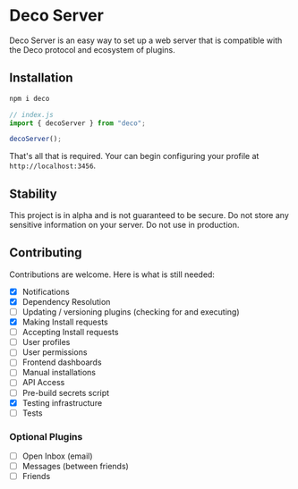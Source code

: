 # Deco Server

Deco Server is an easy way to set up a web server that is compatible with the Deco protocol and ecosystem of plugins.

## Installation

```bash
npm i deco
```

```js
// index.js
import { decoServer } from "deco";

decoServer();
```

That's all that is required. Your can begin configuring your profile at `http://localhost:3456`.

## Stability

This project is in alpha and is not guaranteed to be secure. Do not store any sensitive information on your server. Do not use in production.

## Contributing

Contributions are welcome. Here is what is still needed:

- [x] Notifications
- [x] Dependency Resolution
- [ ] Updating / versioning plugins (checking for and executing)
- [x] Making Install requests
- [ ] Accepting Install requests
- [ ] User profiles
- [ ] User permissions
- [ ] Frontend dashboards
- [ ] Manual installations
- [ ] API Access
- [ ] Pre-build secrets script
- [x] Testing infrastructure
- [ ] Tests

### Optional Plugins

- [ ] Open Inbox (email)
- [ ] Messages (between friends)
- [ ] Friends
